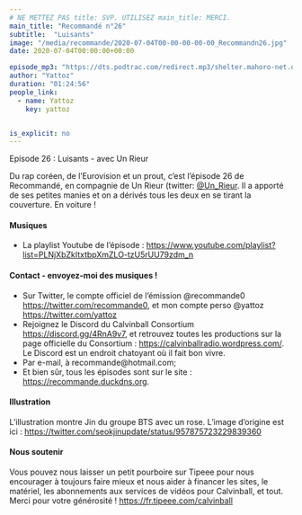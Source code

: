 ```yaml
---
# NE METTEZ PAS title: SVP. UTILISEZ main_title: MERCI.
main_title: "Recommandé n°26"
subtitle:  "Luisants"
image: "/media/recommande/2020-07-04T00-00-00-00-00_Recommandn26.jpg"
date: 2020-07-04T00:00:00+00:00

episode_mp3: "https://dts.podtrac.com/redirect.mp3/shelter.mahoro-net.org/~yattoz/recommande/episodes/episode26.mp3"
author: "Yattoz"
duration: "01:24:56"
people_link: 
  - name: Yattoz
    key: yattoz


is_explicit: no
---
```


<PodcastHeader/>

<!-- ECRIRE LA DESCRIPTION DE L'EPISODE SOUS CETTE LIGNE -->


 Episode 26 : Luisants - avec Un Rieur 

<p>Du rap coréen, de l’Eurovision et un prout, c’est l’épisode 26 de Recommandé, en compagnie de Un Rieur (twitter: <a href="https://twitter.com/Un_Rieur" rel="nofollow">@Un_Rieur</a>. Il a apporté de ses petites manies et on a dérivés tous les deux en se tirant la couverture. En voiture !</p>

<h4>Musiques</h4>

<ul>
  <li>La playlist Youtube de l’épisode : <a href="https://www.youtube.com/playlist?list=PLNjXbZkItxtbpXmZLO-tzU5rUU79zdm_n" rel="nofollow">https://www.youtube.com/playlist?list=PLNjXbZkItxtbpXmZLO-tzU5rUU79zdm_n</a></li>
</ul>

<h4>Contact - envoyez-moi des musiques !</h4>

<ul>
  <li>Sur Twitter, le compte officiel de l’émission @recommande0 <a href="https://twitter.com/recommande0" rel="nofollow">https://twitter.com/recommande0</a>, et mon compte perso @yattoz <a href="https://twitter.com/yattoz" rel="nofollow">https://twitter.com/yattoz</a></li>
  <li>Rejoignez le Discord du Calvinball Consortium <a href="https://discord.gg/4RnA9v7" rel="nofollow">https://discord.gg/4RnA9v7</a>, et retrouvez toutes les productions sur la page officielle du Consortium : <a href="https://calvinballradio.wordpress.com/" rel="nofollow">https://calvinballradio.wordpress.com/</a>. Le Discord est un endroit chatoyant où il fait bon vivre.</li>
  <li>Par e-mail, à recommande@hotmail.com;</li>
  <li>Et bien sûr, tous les épisodes sont sur le site : <a href="https://recommande.duckdns.org" rel="nofollow">https://recommande.duckdns.org</a>.</li>
</ul>

<h4>Illustration</h4>

<p>L’illustration montre Jin du groupe BTS avec un rose. L’image d’origine est ici : <a href="https://twitter.com/seokjinupdate/status/957875723229839360" rel="nofollow">https://twitter.com/seokjinupdate/status/957875723229839360</a></p>

<h4>Nous soutenir</h4>

<p>Vous pouvez nous laisser un petit pourboire sur Tipeee pour nous encourager à toujours faire mieux et nous aider à financer les sites, le matériel, les abonnements aux services de vidéos pour Calvinball, et tout. Merci pour votre générosité ! <a href="https://fr.tipeee.com/calvinball" rel="nofollow">https://fr.tipeee.com/calvinball</a></p>



